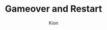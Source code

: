 ---
index : 18
author : Kion
title : Gameover and Restart
slug : gtk-invaders
source : https://github.com/kion-dgl/DashGL-GTK-Invaders-Tutorial/tree/master/18_Gameover_Screen
length : 19
---